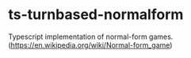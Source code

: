 # ts-turnbased-normalform
Typescript implementation of normal-form games. (https://en.wikipedia.org/wiki/Normal-form_game)
